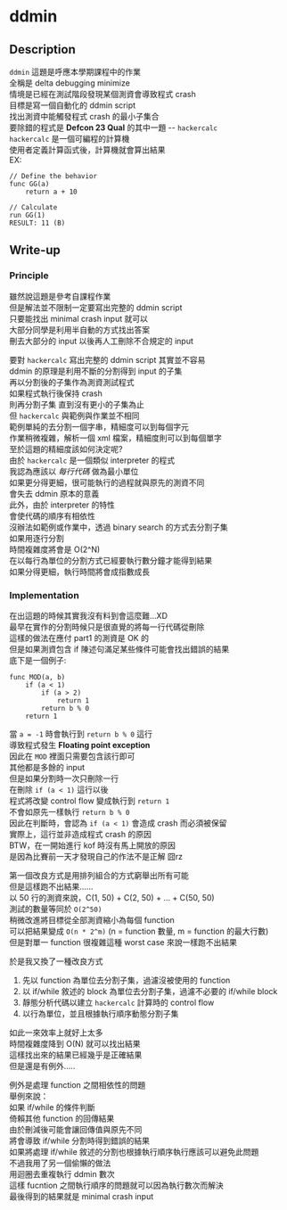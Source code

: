 # ddmin
## Description
`ddmin` 這題是呼應本學期課程中的作業  
全稱是 delta debugging minimize  
情境是已經在測試階段發現某個測資會導致程式 crash  
目標是寫一個自動化的 ddmin script  
找出測資中能觸發程式 crash 的最小子集合  
要除錯的程式是 **Defcon 23 Qual** 的其中一題 -- `hackercalc`  
`hackercalc` 是一個可編程的計算機  
使用者定義計算函式後，計算機就會算出結果  
EX:  

```
// Define the behavior  
func GG(a)
    return a + 10

// Calculate
run GG(1)
RESULT: 11 (B)
```

## Write-up
### Principle
雖然說這題是參考自課程作業  
但是解法並不限制一定要寫出完整的 ddmin script  
只要能找出 minimal crash input 就可以  
大部分同學是利用半自動的方式找出答案  
刪去大部分的 input 以後再人工刪除不合規定的 input  

要對 `hackercalc` 寫出完整的 ddmin script 其實並不容易  
ddmin 的原理是利用不斷的分割得到 input 的子集  
再以分割後的子集作為測資測試程式  
如果程式執行後保持 crash  
則再分割子集 直到沒有更小的子集為止  
但 `hackercalc` 與範例與作業並不相同  
範例單純的去分割一個字串，精細度可以到每個字元  
作業稍微複雜，解析一個 xml 檔案，精細度則可以到每個單字  
至於這題的精細度該如何決定呢?  
由於 `hackercalc` 是一個類似 interpreter 的程式  
我認為應該以 *每行代碼* 做為最小單位  
如果更分得更細，很可能執行的過程就與原先的測資不同  
會失去 ddmin 原本的意義  
此外，由於 interpreter 的特性  
會使代碼的順序有相依性  
沒辦法如範例或作業中，透過 binary search 的方式去分割子集  
如果用逐行分割  
時間複雜度將會是 O(2^N)  
在以每行為單位的分割方式已經要執行數分鐘才能得到結果  
如果分得更細，執行時間將會成指數成長  

### Implementation
在出這題的時候其實我沒有料到會這麼難...XD  
最早在實作的分割時候只是很直覺的將每一行代碼從刪除  
這樣的做法在應付 part1 的測資是 OK 的  
但是如果測資包含 if 陳述句滿足某些條件可能會找出錯誤的結果  
底下是一個例子:  

```
func MOD(a, b)
    if (a < 1)
        if (a > 2)
            return 1
        return b % 0
    return 1
```

當 `a = -1` 時會執行到 `return b % 0` 這行  
導致程式發生 **Floating point exception**  
因此在 `MOD` 裡面只需要包含該行即可  
其他都是多餘的 input  
但是如果分割時一次只刪除一行  
在刪除 `if (a < 1)` 這行以後  
程式將改變 control flow 變成執行到 `return 1`  
不會如原先一樣執行 `return b % 0`  
因此在判斷時，會認為 `if (a < 1)` 會造成 crash 而必須被保留  
實際上，這行並非造成程式 crash 的原因  
BTW，在一開始進行 kof 時沒有馬上開放的原因  
是因為比賽前一天才發現自己的作法不是正解 囧rz  

第一個改良方式是用排列組合的方式窮舉出所有可能  
但是這樣跑不出結果......  
以 50 行的測資來說，C(1, 50) + C(2, 50) + ... + C(50, 50)  
測試的數量等同於 `O(2^50)`  
稍微改進將目標從全部測資縮小為每個 function  
可以把結果變成 `O(n * 2^m)` (n = function 數量, m = function 的最大行數)  
但是對單一 function 很複雜這種 worst case 來說一樣跑不出結果  

於是我又換了一種改良方式  

1. 先以 function 為單位去分割子集，過濾沒被使用的 function  
2. 以 if/while 敘述的 block 為單位去分割子集，過濾不必要的 if/while block  
3. 靜態分析代碼以建立 `hackercalc` 計算時的 control flow  
4. 以行為單位，並且根據執行順序動態分割子集  

如此一來效率上就好上太多   
時間複雜度降到 O(N) 就可以找出結果  
這樣找出來的結果已經幾乎是正確結果  
但是還是有例外.....  

例外是處理 function 之間相依性的問題  
舉例來說：  
如果 if/while 的條件判斷  
倚賴其他 function 的回傳結果  
由於刪減後可能會讓回傳值與原先不同  
將會導致 if/while 分割時得到錯誤的結果  
如果將處理 if/while 敘述的分割也根據執行順序執行應該可以避免此問題  
不過我用了另一個偷懶的做法  
用迴圈去重複執行 ddmin 數次  
這樣 fucntion 之間執行順序的問題就可以因為執行數次而解決  
最後得到的結果就是 minimal crash input  
